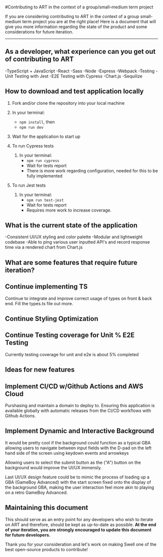 #Contributing to ART in the context of a group/small-medium term project

If you are considering contributing to ART in the context of a group small-medium term project you are at the right place! Here is a document that will give you more information regarding the state of the product and some considerations for future iteration.

---

## As a developer, what experience can you get out of contributing to ART
-TypeScript + JavaScript
-React
-Sass
-Node
-Express
-Webpack
-Testing
    -Unit Testing with Jest 
    -E2E Testing with Cypress
-Chart.js
-Sequilize



## How to download and test application locally

1. Fork and/or clone the repository into your local machine
2. In your terminal:
    - `npm install`, then
    - `npm run dev`
3. Wait for the application to start up

4. To run Cypress tests
    1. In your terminal:
        - `npm run cypress`
        - Wait for tests report
        - There is more work regarding configuration, needed for this to be fully implemented
5. To run Jest tests
    1. In your terminal: 
        - `npm run test-jest`
        - Wait for tests report
        - Requires more work to increase coverage.

## What is the current state of the application

-Consistent UI/UX styling and color palette
-Modular and lightweight codebase
-Able to ping various user inputted API's and record response time via a rendered chart from Chart.js


## What are some features that require future iteration?

## Continue implementing TS
Continue to integrate and improve correct usage of types on front & back end. Fill the types.ts file out more.

## Continue Styling Optimization

## Continue Testing coverage for Unit % E2E Testing
Currently testing coverage for unit and e2e is about 5% completed

## Ideas for new features

## Implement CI/CD w/Github Actions and AWS Cloud
Purshasing and maintain a domain to deploy to. Ensuring this application is available globally with automatic releases from the CI/CD workflows with Github Actions. 

## Implement Dynamic and Interactive Background
It would be pretty cool if the background could function as a typical GBA allowing users to navigate between input fields with the D-pad on the left hand side of the screen using keydown events and arrowkeys

Allowing users to select the submit button as the ("A") button on the background would improve the UI/UX immensly.

Last UI/UX design feature could be to mimic the process of loading up a GBA (GameBoy Advanced) with the start screen fixed onto the display of the background GBA, making the user interaction feel more akin to playing on a retro GameBoy Advanced.  


## Maintaining this document

This should serve as an entry point for any developers who wish to iterate on ART and therefore, should be kept as up-to-date as possible. **At the end of your iteration, you are strongly encouraged to update this document for future developers.**

Thank you for your consideration and let's work on making Swell one of the best open-source products to contribute!